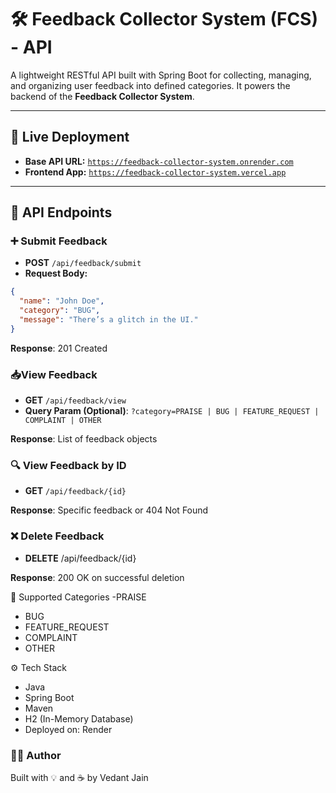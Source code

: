 # 🛠️ Feedback Collector System (FCS) - API

A lightweight RESTful API built with Spring Boot for collecting, managing, and organizing user feedback into defined categories. It powers the backend of the **Feedback Collector System**.

---

## 🔗 Live Deployment

- **Base API URL:** [`https://feedback-collector-system.onrender.com`](https://feedback-collector-system.onrender.com)
- **Frontend App:** [`https://feedback-collector-system.vercel.app`](https://feedback-collector-system.vercel.app)

---

## 🚀 API Endpoints

### ➕ Submit Feedback

- **POST** `/api/feedback/submit`
- **Request Body:**
```json
{
  "name": "John Doe",
  "category": "BUG",
  "message": "There’s a glitch in the UI."
}
```
**Response**: 201 Created

### 📥View Feedback
- **GET** `/api/feedback/view`
- **Query Param (Optional)**: `?category=PRAISE | BUG | FEATURE_REQUEST | COMPLAINT | OTHER`

**Response**: List of feedback objects

### 🔍 View Feedback by ID
- **GET**  `/api/feedback/{id}`

**Response**: Specific feedback or 404 Not Found

### ❌ Delete Feedback
- **DELETE** /api/feedback/{id}

**Response**: 200 OK on successful deletion

🧾 Supported Categories
-PRAISE
- BUG
- FEATURE_REQUEST
- COMPLAINT
- OTHER

⚙️ Tech Stack
- Java
- Spring Boot
- Maven
- H2 (In-Memory Database)
- Deployed on: Render

### 👨‍💻 Author
Built with 💡 and ☕ by Vedant Jain
